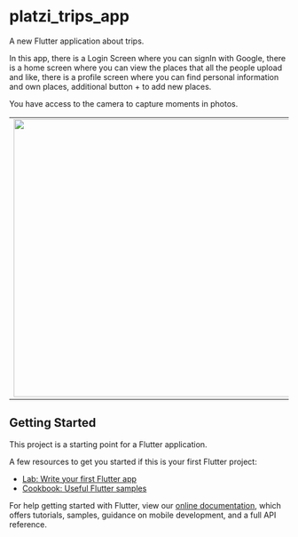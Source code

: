 # platzi_trips_app

A new Flutter application about trips.

In this app, there is a Login Screen where you can signIn with Google, there is a home screen where you can view the places that all the people upload and like, there is a profile screen where you can find personal information and own places, additional button + to add new places.

You have access to the camera to capture moments in photos.

<center>
    <table>
        <tbody>
            <tr>
                <td><img src="https://user-images.githubusercontent.com/46495565/62312699-7e41ba00-b454-11e9-8a39-94358451a7f0.png" height="500px" /></td>
                <td><img src="https://user-images.githubusercontent.com/46495565/62312745-9ca7b580-b454-11e9-8fb4-2c6d7ecffff1.png" height="500px"/></td>
            </tr>
        </tbody>
    </table>
</center>

## Getting Started

This project is a starting point for a Flutter application.

A few resources to get you started if this is your first Flutter project:

- [Lab: Write your first Flutter app](https://flutter.io/docs/get-started/codelab)
- [Cookbook: Useful Flutter samples](https://flutter.io/docs/cookbook)

For help getting started with Flutter, view our 
[online documentation](https://flutter.io/docs), which offers tutorials, 
samples, guidance on mobile development, and a full API reference.
